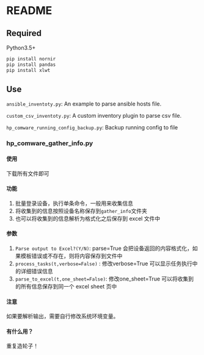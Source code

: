 # README

## Required

Python3.5+

```bash
pip install nornir
pip install pandas
pip install xlwt
```

## Use

`ansible_inventoty.py`: An example to parse ansible hosts file.

`custom_csv_inventoty.py`: A custom inventory plugin to parse csv file.

`hp_comware_running_config_backup.py`: Backup running config to file

### hp_comware_gather_info.py

#### 使用

下载所有文件即可

#### 功能

1. 批量登录设备，执行单条命令，一般用来收集信息
2. 将收集到的信息按照设备名称保存到`gather_info`文件夹
3. 也可以将收集到的信息解析为格式化之后保存到 excel 文件中

#### 参数

1. `Parse output to Excel?(Y/N)`: parse=True 会把设备返回的内容格式化，如果模板错误或不存在，则将内容保存到文件中
2. `process_tasks(t,verbose=False)` : 修改verbose=True 可以显示任务执行中的详细错误信息
3. `parse_to_excel(t,one_sheet=False)`: 修改one_sheet=True 可以将收集到的所有信息保存到同一个 excel sheet 页中

#### 注意

如果要解析输出，需要自行修改系统环境变量。

#### 有什么用？

重复造轮子！
